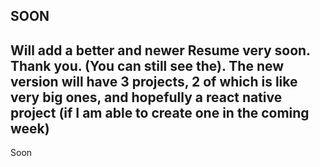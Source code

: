 ## SOON

## Will add a better and newer Resume very soon. Thank you. (You can still see the). The new version will have 3 projects, 2 of which is like very big ones, and hopefully a react native project (if I am able to create one in the coming week)

Soon
